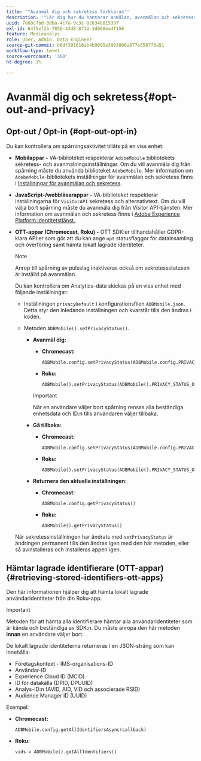```yaml
---
title: '"Avanmäl dig och sekretess förklaras"'
description: '"Lär dig hur du hanterar anmälan, avanmälan och sekretess."'
uuid: 7e60c7bd-8dba-4c7a-9c3c-0c634b815397
exl-id: 64f5ef2b-7850-43d8-8f32-3d008ea4f156
feature: Medieanalys
role: User, Admin, Data Engineer
source-git-commit: b6df391016ab4b9095e3993808a877e3587f0a51
workflow-type: tm+mt
source-wordcount: '360'
ht-degree: 1%

---
```


# Avanmäl dig och sekretess{#opt-out-and-privacy}

## Opt-out / Opt-in {#opt-out-opt-in}

Du kan kontrollera om spårningsaktivitet tillåts på en viss enhet:

* **Mobilappar -** VA-biblioteket respekterar  `AdobeMobile` bibliotekets sekretess- och avanmälningsinställningar. Om du vill avanmäla dig från spårning måste du använda biblioteket `AdobeMobile`. Mer information om `AdobeMobile`-bibliotekets inställningar för avanmälan och sekretess finns i [Inställningar för avanmälan och sekretess](https://experienceleague.adobe.com/docs/mobile-services/android/gdpr-privacy-android/privacy.html).
* **JavaScript-/webbläsarappar -** VA-biblioteket respekterar inställningarna för  `VisitorAPI` sekretess och alternativtext. Om du vill välja bort spårning måste du avanmäla dig från Visitor API-tjänsten. Mer information om avanmälan och sekretess finns i [Adobe Experience Platform identitetstjänst.](https://experienceleague.adobe.com/docs/id-service/using/home.html).
* **OTT-appar (Chromecast, Roku) -** OTT SDK:er tillhandahåller GDPR-klara API:er som gör att du kan ange  `opt` statusflaggor för datainsamling och överföring samt hämta lokalt lagrade identiteter.

   >[!NOTE]
   >
   >Anrop till spårning av pulsslag inaktiveras också om sekretessstatusen är inställd på avanmälan.

   Du kan kontrollera om Analytics-data skickas på en viss enhet med följande inställningar:

   * Inställningen `privacyDefault` i konfigurationsfilen `ADBMobile.json`. Detta styr den inledande inställningen och kvarstår tills den ändras i koden.

   * Metoden `ADBMobile().setPrivacyStatus()`.

      * **Avanmäl dig:**

         * **Chromecast:**

            ```
            ADBMobile.config.setPrivacyStatus(ADBMobile.config.PRIVACY_STATUS_OPT_OUT)
            ```

         * **Roku:**

            ```
            ADBMobile().setPrivacyStatus(ADBMobile().PRIVACY_STATUS_OPT_OUT)
            ```
         >[!IMPORTANT]
         >
         >När en användare väljer bort spårning rensas alla beständiga enhetsdata och ID:n tills användaren väljer tillbaka.

      * **Gå tillbaka:**

         * **Chromecast:**

            ```
            ADBMobile.config.setPrivacyStatus(ADBMobile.config.PRIVACY_STATUS_OPT_IN)
            ```

         * **Roku:**

            ```
            ADBMobile().setPrivacyStatus(ADBMobile().PRIVACY_STATUS_OPT_IN)
            ```
      * **Returnera den aktuella inställningen:**

         * **Chromecast:**

            ```
            ADBMobile.config.getPrivacyStatus()
            ```

         * **Roku:**

            ```
            ADBMobile().getPrivacyStatus()
            ```
   När sekretessinställningen har ändrats med `setPrivacyStatus` är ändringen permanent tills den ändras igen med den här metoden, eller så avinstalleras och installeras appen igen.

## Hämtar lagrade identifierare (OTT-appar) {#retrieving-stored-identifiers-ott-apps}

Den här informationen hjälper dig att hämta lokalt lagrade användaridentiteter från din Roku-app.

>[!IMPORTANT]
>
>Metoden för att hämta alla identifierare hämtar alla användaridentiteter som är kända och beständiga av SDK:n. Du måste anropa den här metoden **innan** en användare väljer bort.

De lokalt lagrade identiteterna returneras i en JSON-sträng som kan innehålla:

* Företagskontext - IMS-organisations-ID
* Användar-ID
* Experience Cloud ID (MCID)
* ID för datakälla (DPID, DPUUID)
* Analys-ID:n (AVID, AID, VID och associerade RSID)
* Audience Manager ID (UUID)

Exempel:

* **Chromecast:**

   ```
   ADBMobile.config.getAllIdentifiersAsync(callback)
   ```

* **Roku:**

   ```
   vids = ADBMobile().getAllIdentifiers()
   ```
